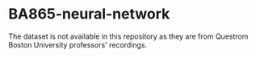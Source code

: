 # BA865-neural-network

The dataset is not available in this repository as they are from Questrom Boston University professors' recordings.
